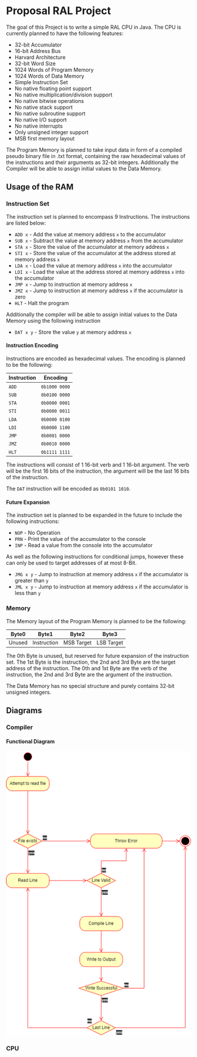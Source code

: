 # Proposal RAL Project

The goal of this Project is to write a simple RAL CPU in Java. The CPU is currently planned to have the following features:

- 32-bit Accumulator
- 16-bit Address Bus
- Harvard Architecture
- 32-bit Word Size
- 1024 Words of Program Memory
- 1024 Words of Data Memory
- Simple Instruction Set
- No native floating point support
- No native multiplication/division support
- No native bitwise operations
- No native stack support
- No native subroutine support
- No native I/O support
- No native interrupts
- Only unsigned integer support
- MSB first memory layout

The Program Memory is planned to take input data in form of a compiled pseudo binary file
in .txt format, containing the raw hexadecimal values of the instructions and their arguments as
32-bit integers.
Additionally the Compiler will be able to assign initial values to the Data Memory.

## Usage of the RAM

### Instruction Set

The instruction set is planned to encompass 9 Instructions. The instructions are listed below:
- `ADD x` - Add the value at memory address `x` to the accumulator
- `SUB x` - Subtract the value at memory address `x` from the accumulator
- `STA x` - Store the value of the accumulator at memory address `x`
- `STI x` - Store the value of the accumulator at the address stored at memory address `x`
- `LDA x` - Load the value at memory address `x` into the accumulator
- `LDI x` - Load the value at the address stored at memory address `x` into the accumulator
- `JMP x` - Jump to instruction at memory address `x`
- `JMZ x` - Jump to instruction at memory address `x` if the accumulator is zero
- `HLT`   - Halt the program

Additionally the compiler will be able to assign initial values to the Data Memory using the following instruction
- `DAT x y` - Store the value `y` at memory address `x`

#### Instruction Encoding

Instructions are encoded as hexadecimal values. The encoding is planned to be the following:

| Instruction | Encoding      |
|-------------|---------------|
| `ADD`       | `0b1000 0000` |
| `SUB`       | `0b0100 0000` |
| `STA`       | `0b0000 0001` |
| `STI`       | `0b0000 0011` |
| `LDA`       | `0b0000 0100` |
| `LDI`       | `0b0000 1100` |
| `JMP`       | `0b0001 0000` |
| `JMZ`       | `0b0010 0000` |
| `HLT`       | `0b1111 1111` |

The instructions will consist of 1 16-bit verb and 1 16-bit argument. The verb will be the first 16 bits of the instruction, the argument will be the last 16 bits of the instruction.

The `DAT` instruction will be encoded as `0b0101 1010`.

#### Future Expansion

The instruction set is planned to be expanded in the future to include the following instructions:
- `NOP` - No Operation
- `PRN` - Print the value of the accumulator to the console
- `INP` - Read a value from the console into the accumulator

As well as the following instructions for conditional jumps, however these can only be used to target addresses of at most 8-Bit.
- `JMG x y` - Jump to instruction at memory address `x` if the accumulator is greater than `y`
- `JML x y` - Jump to instruction at memory address `x` if the accumulator is less than `y`

### Memory

The Memory layout of the Program Memory is planned to be the following:

|  Byte0 | Byte1       | Byte2      | Byte3      |
|:------:|-------------|------------|------------|
| Unused | Instruction | MSB Target | LSB Target |

The 0th Byte is unused, but reserved for future expansion of the instruction set. The 1st Byte is the instruction, the 2nd and 3rd Byte are the target address of the instruction.
The 0th and 1st Byte are the verb of the instruction, the 2nd and 3rd Byte are the argument of the instruction.

The Data Memory has no special structure and purely contains 32-bit unsigned integers.

## Diagrams

### Compiler

#### Functional Diagram

![RAL_Compiler-Function Diagram.drawio.png](mdRessources%2Fimg%2FRAL_Compiler-Function%20Diagram.drawio.png)

### CPU
